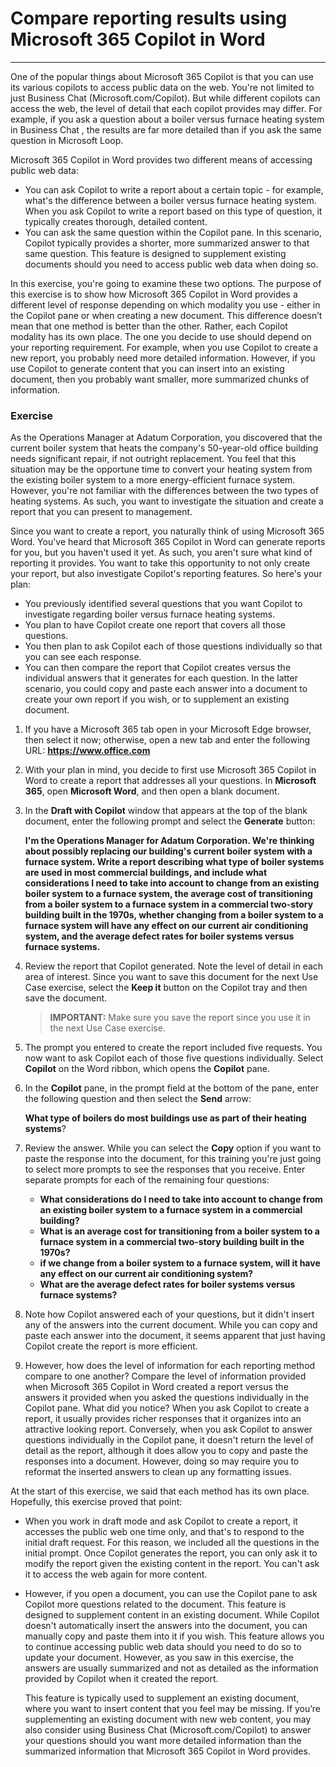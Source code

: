 # Compare reporting results using Microsoft 365 Copilot in Word
---
One of the popular things about Microsoft 365 Copilot is that you can use its various copilots to access public data on the web. You're not limited to just Business Chat (Microsoft.com/Copilot). But while different copilots can access the web, the level of detail that each copilot provides may differ. For example, if you ask a question about a boiler versus furnace heating system in Business Chat , the results are far more detailed than if you ask the same question in Microsoft Loop.

Microsoft 365 Copilot in Word provides two different means of accessing public web data:

 -  You can ask Copilot to write a report about a certain topic - for example, what's the difference between a boiler versus furnace heating system. When you ask Copilot to write a report based on this type of question, it typically creates thorough, detailed content.
 -  You can ask the same question within the Copilot pane. In this scenario, Copilot typically provides a shorter, more summarized answer to that same question. This feature is designed to supplement existing documents should you need to access public web data when doing so.

In this exercise, you're going to examine these two options. The purpose of this exercise is to show how Microsoft 365 Copilot in Word provides a different level of response depending on which modality you use - either in the Copilot pane or when creating a new document. This difference doesn’t mean that one method is better than the other. Rather, each Copilot modality has its own place. The one you decide to use should depend on your reporting requirement. For example, when you use Copilot to create a new report, you probably need more detailed information. However, if you use Copilot to generate content that you can insert into an existing document, then you probably want smaller, more summarized chunks of information.

### Exercise

As the Operations Manager at Adatum Corporation, you discovered that the current boiler system that heats the company's 50-year-old office building needs significant repair, if not outright replacement. You feel that this situation may be the opportune time to convert your heating system from the existing boiler system to a more energy-efficient furnace system. However, you're not familiar with the differences between the two types of heating systems. As such, you want to investigate the situation and create a report that you can present to management.

Since you want to create a report, you naturally think of using Microsoft 365 Word. You've heard that Microsoft 365 Copilot in Word can generate reports for you, but you haven't used it yet. As such, you aren't sure what kind of reporting it provides. You want to take this opportunity to not only create your report, but also investigate Copilot's reporting features. So here's your plan:

 -  You previously identified several questions that you want Copilot to investigate regarding boiler versus furnace heating systems.
 -  You plan to have Copilot create one report that covers all those questions.
 -  You then plan to ask Copilot each of those questions individually so that you can see each response.
 -  You can then compare the report that Copilot creates versus the individual answers that it generates for each question. In the latter scenario, you could copy and paste each answer into a document to create your own report if you wish, or to supplement an existing document.

1.  If you have a Microsoft 365 tab open in your Microsoft Edge browser, then select it now; otherwise, open a new tab and enter the following URL: **https://www.office.com**
2.  With your plan in mind, you decide to first use Microsoft 365 Copilot in Word to create a report that addresses all your questions. In **Microsoft 365**, open **Microsoft Word**, and then open a blank document.
3.  In the **Draft with Copilot** window that appears at the top of the blank document, enter the following prompt and select the **Generate** button:
    
    **I'm the Operations Manager for Adatum Corporation. We're thinking about possibly replacing our building's current boiler system with a furnace system. Write a report describing what type of boiler systems are used in most commercial buildings, and include what considerations I need to take into account to change from an existing boiler system to a furnace system, the average cost of transitioning from a boiler system to a furnace system in a commercial two-story building built in the 1970s, whether changing from a boiler system to a furnace system will have any effect on our current air conditioning system, and the average defect rates for boiler systems versus furnace systems.**
4.  Review the report that Copilot generated. Note the level of detail in each area of interest. Since you want to save this document for the next Use Case exercise, select the **Keep it** button on the Copilot tray and then save the document.
    
    > **IMPORTANT:** Make sure you save the report since you use it in the next Use Case exercise.
5.  The prompt you entered to create the report included five requests. You now want to ask Copilot each of those five questions individually. Select **Copilot** on the Word ribbon, which opens the **Copilot** pane.
6.  In the **Copilot** pane, in the prompt field at the bottom of the pane, enter the following question and then select the **Send** arrow:
    
    **What type of boilers do most buildings use as part of their heating systems**?
7.  Review the answer. While you can select the **Copy** option if you want to paste the response into the document, for this training you're just going to select more prompts to see the responses that you receive. Enter separate prompts for each of the remaining four questions:
     -  **What considerations do I need to take into account to change from an existing boiler system to a furnace system in a commercial building?**
     -  **What is an average cost for transitioning from a boiler system to a furnace system in a commercial two-story building built in the 1970s?**
     -  **if we change from a boiler system to a furnace system, will it have any effect on our current air conditioning system?**
     -  **What are the average defect rates for boiler systems versus furnace systems?**
8.  Note how Copilot answered each of your questions, but it didn't insert any of the answers into the current document. While you can copy and paste each answer into the document, it seems apparent that just having Copilot create the report is more efficient.
9.  However, how does the level of information for each reporting method compare to one another? Compare the level of information provided when Microsoft 365 Copilot in Word created a report versus the answers it provided when you asked the questions individually in the Copilot pane. What did you notice? When you ask Copilot to create a report, it usually provides richer responses that it organizes into an attractive looking report. Conversely, when you ask Copilot to answer questions individually in the Copilot pane, it doesn't return the level of detail as the report, although it does allow you to copy and paste the responses into a document. However, doing so may require you to reformat the inserted answers to clean up any formatting issues.

At the start of this exercise, we said that each method has its own place. Hopefully, this exercise proved that point:

 -  When you work in draft mode and ask Copilot to create a report, it accesses the public web one time only, and that's to respond to the initial draft request. For this reason, we included all the questions in the initial prompt. Once Copilot generates the report, you can only ask it to modify the report given the existing content in the report. You can't ask it to access the web again for more content.
 -  However, if you open a document, you can use the Copilot pane to ask Copilot more questions related to the document. This feature is designed to supplement content in an existing document. While Copilot doesn't automatically insert the answers into the document, you can manually copy and paste them into it if you wish. This feature allows you to continue accessing public web data should you need to do so to update your document. However, as you saw in this exercise, the answers are usually summarized and not as detailed as the information provided by Copilot when it created the report.
    
    This feature is typically used to supplement an existing document, where you want to insert content that you feel may be missing. If you’re supplementing an existing document with new web content, you may also consider using Business Chat (Microsoft.com/Copilot) to answer your questions should you want more detailed information than the summarized information that Microsoft 365 Copilot in Word provides.
